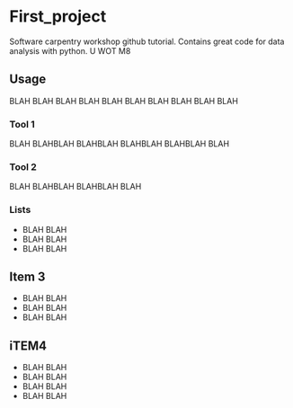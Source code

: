 # First_project
Software carpentry workshop github tutorial.
Contains great code for data analysis with python.
U WOT M8

## Usage
BLAH BLAH BLAH BLAH BLAH BLAH BLAH BLAH BLAH BLAH

### Tool 1
BLAH BLAHBLAH BLAHBLAH BLAHBLAH BLAHBLAH BLAH

### Tool 2
BLAH BLAHBLAH BLAHBLAH BLAH

### Lists
- BLAH BLAH
- BLAH BLAH
- BLAH BLAH

## Item 3 
- BLAH BLAH
- BLAH BLAH
- BLAH BLAH

## iTEM4
- BLAH BLAH
- BLAH BLAH
- BLAH BLAH
- BLAH BLAH
